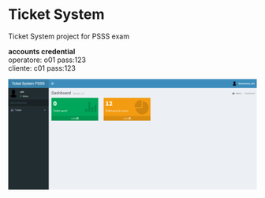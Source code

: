 # Ticket System
Ticket System project for PSSS exam

**accounts credential**  
operatore:  o01         pass:123  
cliente:    c01         pass:123

![](screenshot.png)
